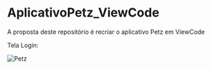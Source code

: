 # AplicativoPetz_ViewCode

A proposta deste repositório é recriar o aplicativo Petz em ViewCode

Tela Login:

![Petz](https://user-images.githubusercontent.com/60949738/138320557-8ea60acd-3c1e-4f60-aac0-959a6f02091c.png)
